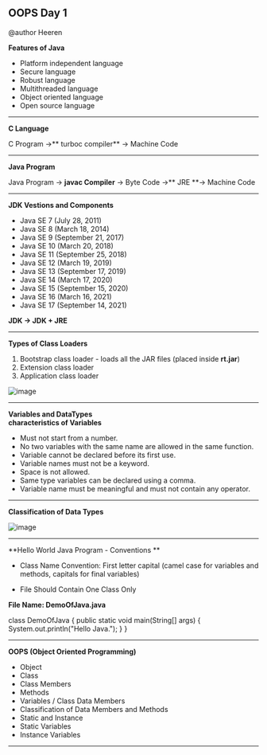 ## OOPS Day 1

 @author Heeren
 
**Features of Java**

- Platform independent language
- Secure language
- Robust language
- Multithreaded language
- Object oriented language
- Open source language

---

**C Language**

C Program ->** turboc compiler** -> Machine Code

---

**Java Program**

Java Program -> **javac Compiler** -> Byte Code ->** JRE **-> Machine Code

---

**JDK Vestions and Components**
- Java SE 7 (July 28, 2011)
- Java SE 8 (March 18, 2014)
- Java SE 9 (September 21, 2017)
- Java SE 10 (March 20, 2018)
- Java SE 11 (September 25, 2018)
- Java SE 12 (March 19, 2019)
- Java SE 13 (September 17, 2019)
- Java SE 14 (March 17, 2020)
- Java SE 15 (September 15, 2020)
- Java SE 16 (March 16, 2021)
- Java SE 17 (September 14, 2021)

**JDK -> JDK + JRE**

---

**Types of Class Loaders**

1. Bootstrap class loader - loads all the JAR files (placed inside **rt.jar**)
2. Extension class loader
3. Application class loader

![image](https://github.com/codewithheeren/Java/assets/87074236/759457a2-bd58-4fa3-9fe4-09d68f969826)

---

**Variables and DataTypes**   
**characteristics of Variables**
- Must not start from a number.
- No two variables with the same name are allowed in the same function.
- Variable cannot be declared before its first use.
- Variable names must not be a keyword.
- Space is not allowed.
- Same type variables can be declared using a comma.
- Variable name must be meaningful and must not contain any operator.
---
**Classification of Data Types**

![image](https://github.com/codewithheeren/Java/assets/87074236/36f43577-4fcc-400a-b6f2-1e9d7d8957f7)

---

**Hello World Java Program - Conventions **
- Class Name Convention: First letter capital (camel case for variables and methods, capitals for final variables)

- File Should Contain One Class Only

**File Name: DemoOfJava.java**

class DemoOfJava {
    public static void main(String[] args) {
        System.out.println("Hello Java.");
    }
}

---

**OOPS (Object Oriented Programming)**
- Object
- Class
- Class Members
- Methods
- Variables / Class Data Members
- Classification of Data Members and Methods
- Static and Instance
- Static Variables
- Instance Variables
---
